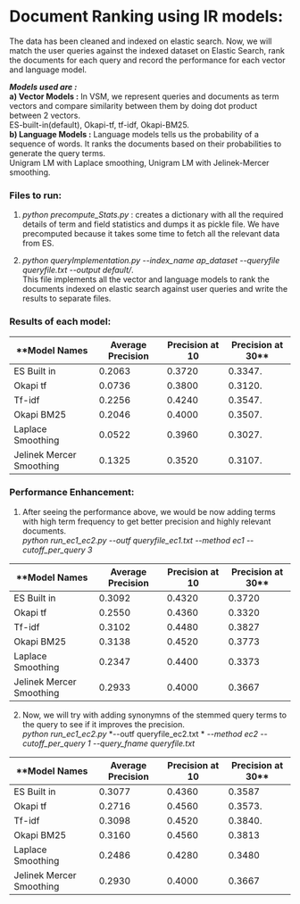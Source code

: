 # Document Ranking using IR models:

The data has been cleaned and indexed on elastic search. Now, we will match the user queries against the indexed dataset on Elastic Search, rank the documents for each query and record the performance for each vector and language model.

**_Models used are :_**      
**a) Vector Models :** In VSM, we represent queries and documents as term vectors and compare similarity between them by doing dot product between 2 vectors.            
         ES-built-in(default), Okapi-tf, tf-idf, Okapi-BM25.  
**b) Language Models :** Language models tells us the probability of a sequence of words. It ranks the documents based on their probabilities to generate the query terms.       
Unigram LM with Laplace smoothing, Unigram LM with Jelinek-Mercer smoothing.


### Files to run:   

1. *python precompute_Stats.py* : creates a dictionary with all the required details of term and field statistics and dumps it as pickle file. We have precomputed because it takes some time to fetch all the relevant data from ES.

2. *python queryImplementation.py*
*--index_name ap_dataset*
*--queryfile queryfile.txt*
*--output default/*.  
This file implements all the vector and language models to rank the documents indexed on elastic search against user queries and write the results to separate files.

### Results of each model:

|**Model Names   | Average Precision   | Precision at 10  | Precision at 30**   |  
|--------------- | ------------------  | ----------------  | ------------------  |
|ES Built in     |	     0.2063	    |     0.3720	    |       0.3347.       |
|Okapi tf	       |       0.0736	     |     0.3800	     |     0.3120.       |
|Tf-idf	       |       0.2256	       |   0.4240	      |    0.3547.      |
|Okapi BM25	  |       0.2046	      |    0.4000	     |     0.3507.      |
|Laplace Smoothing |	0.0522	        |  0.3960	     |     0.3027.      |
|Jelinek Mercer Smoothing |	0.1325	   |  0.3520	     |     0.3107.      |


### Performance Enhancement:

1. After seeing the performance above, we would be now adding terms with high term frequency to get better precision and highly relevant documents.    
      *python run_ec1_ec2.py*
      *--outf queryfile_ec1.txt*
      *--method ec1 --cutoff_per_query 3*
      
|**Model Names   | Average Precision   | Precision at 10  | Precision at 30**    |  
|--------------- | ------------------  | ----------------  | ------------------  |
|ES Built in	|0.3092	|0.4320	|0.3720|
|Okapi tf	|0.2550	|0.4360	|0.3320|
|Tf-idf	|0.3102	|0.4480	|0.3827|
|Okapi BM25	|0.3138	|0.4520	|0.3773|
|Laplace Smoothing	|0.2347	|0.4400	|0.3373|
|Jelinek Mercer Smoothing	|0.2933	|0.4000	|0.3667|




2. Now, we will try with adding synonymns of the stemmed query terms to the query to see if it improves the precision.    
      *python run_ec1_ec2.py*
      *--outf queryfile_ec2.txt *
      *--method ec2*
      *--cutoff_per_query 1*
      *--query_fname queryfile.txt*
      
      
|**Model Names   | Average Precision   | Precision at 10  | Precision at 30**    |  
|--------------- | ------------------  | ----------------  | ------------------  |
|ES Built in	|0.3077	|0.4360	|0.3587 |
|Okapi tf	|0.2716	|0.4560	|0.3573. |
|Tf-idf	|0.3098	|0.4520	|0.3840.  |
|Okapi BM25	|0.3160	|0.4560	|0.3813|
|Laplace Smoothing	|0.2486	|0.4280	|0.3480|
|Jelinek Mercer Smoothing	|0.2930	|0.4000	|0.3667|
      
 
